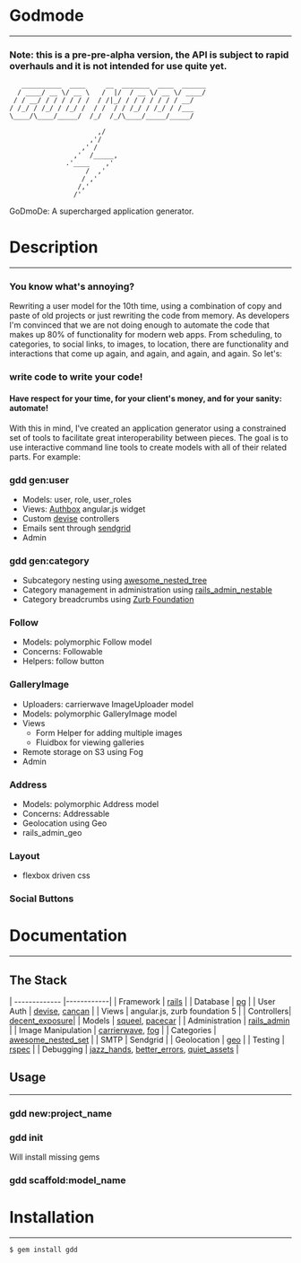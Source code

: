 # Godmode
---

### Note: this is a pre-pre-alpha version, the API is subject to rapid overhauls and it is not intended for use quite yet.


       __________  ____     __  _______  ____  ______
      / ____/ __ \/ __ \   /  |/  / __ \/ __ \/ ____/
     / / __/ / / / / / /  / /|_/ / / / / / / / __/   
    / /_/ / /_/ / /_/ /  / /  / / /_/ / /_/ / /___   
    \____/\____/_____/  /_/  /_/\____/_____/_____/  

                          ,/
                        ,'/
                      ,' /
                    ,'  /_____,
                  .'____    ,'    
                       /  ,'
                      / ,'
                     /,'
                    /'



GoDmoDe: A supercharged application generator.

# Description
---

### You know what's annoying?  

Rewriting a user model for the 10th time, using a combination  of copy and paste of old projects or just rewriting the code from memory.  As developers I'm convinced that we are not doing enough to automate the code that makes up 80% of functionality for modern web apps.  From scheduling, to categories, to social links, to images, to location, there are functionality and interactions that come up again, and again, and again, and again.  So let's:

### write code to write your code!

#### Have respect for your time, for your client's money, and for your sanity: automate!  

With this in mind, I've created an application generator using a constrained set of tools to facilitate great interoperability between pieces.  The goal is to use interactive command line tools to create models with all of their related parts.  For example:

### gdd gen:user

* Models: user, role, user_roles   
* Views: [Authbox](http://) angular.js widget 
* Custom [devise](http://) controllers
* Emails sent through [sendgrid](http://)
* Admin 
    
### gdd gen:category

* Subcategory nesting using [awesome_nested_tree](http://)
* Category management in administration using [rails_admin_nestable](http://) 
* Category breadcrumbs using [Zurb Foundation](http://)
  
### Follow

* Models: polymorphic Follow model
* Concerns: Followable 
* Helpers: follow button

### GalleryImage

* Uploaders: carrierwave ImageUploader model
* Models: polymorphic GalleryImage model
* Views
  * Form Helper for adding multiple images
  * Fluidbox for viewing galleries
* Remote storage on S3 using Fog
* Admin
  
### Address

* Models: polymorphic Address model
* Concerns: Addressable
* Geolocation using Geo
* rails_admin_geo

### Layout

* flexbox driven css

### Social Buttons


   

# Documentation
---

## The Stack

| ------------- |------------|
| Framework      | [rails](https://github.com/rails/rails) |
| Database      | [pg](https://bitbucket.org/ged/ruby-pg/wiki/Home)      |
| User Auth | [devise](https://github.com/plataformatec/devise), [cancan](https://github.com/ryanb/cancan)      |
| Views   | angular.js, zurb foundation 5 |
| Controllers| [decent_exposure](https://github.com/voxdolo/decent_exposure)|
| Models | [squeel](https://github.com/activerecord-hackery/squeel), [pacecar](https://github.com/thoughtbot/pacecar)      |
| Administration | [rails_admin](https://github.com/sferik/rails_admin) |
| Image Manipulation | [carrierwave](https://github.com/carrierwaveuploader/carrierwave), [fog](https://github.com/fog/fog) |
| Categories | [awesome_nested_set](https://github.com/collectiveidea/awesome_nested_set) |
| SMTP | Sendgrid |
| Geolocation | [geo](https://github.com/AppGeo/geo) |
| Testing | [rspec](https://github.com/rspec/rspec) |
| Debugging | [jazz_hands](https://github.com/nixme/jazz_hands), [better_errors](https://github.com/charliesome/better_errors), [quiet_assets](https://github.com/evrone/quiet_assets) |


## Usage
---

### gdd new:project_name

### gdd init

Will install missing gems

### gdd scaffold:model_name



# Installation
---

    $ gem install gdd